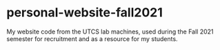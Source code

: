 # personal-website-fall2021
My website code from the UTCS lab machines, used during the Fall 2021 semester for recruitment and as a resource for my students.
